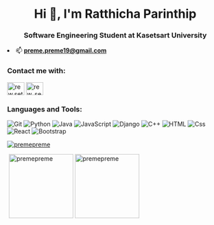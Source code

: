 <h1 align="center">Hi 👋, I'm Ratthicha Parinthip</h1>
<h3 align="center">Software Engineering Student at Kasetsart University</h3

- 📫 **preme.preme19@gmail.com**
<h3 align="left">Contact me with:</h3>
<p align="left">
<a href="https://www.facebook.com/profile.php?id=100010266514898" target="blank"><img align="center" src="https://raw.githubusercontent.com/rahuldkjain/github-profile-readme-generator/master/src/images/icons/Social/facebook.svg" alt="rew.setthanan" height="30" width="40" /></a>
<a href="https://instagram.com/ipremeee" target="blank"><img align="center" src="https://raw.githubusercontent.com/rahuldkjain/github-profile-readme-generator/master/src/images/icons/Social/instagram.svg" alt="rew_setthanan" height="30" width="40" /></a>
</p>
<h3 align="left">Languages and Tools:</h3>

<p>
  <img alt="Git" src="https://img.shields.io/badge/Git-F05032?logo=Git&logoColor=white&style=for-the-badge" />
  <img alt="Python" src="https://img.shields.io/badge/Python-3776AB?logo=Python&logoColor=white&style=for-the-badge" />
  <img alt="Java" src="https://img.shields.io/badge/Java-ED8B00?style=for-the-badge&logo=openjdk&logoColor=white">
    <img alt="JavaScript"src="https://shields.io/badge/JavaScript-F7DF1E?logo=JavaScript&logoColor=000&style=flat-square">
  <img alt="Django" src="https://img.shields.io/badge/Django-092E20?logo=Django&logoColor=white&style=for-the-badge" />
  <img alt="C++" src="https://img.shields.io/badge/C++-00599C?logo=C%2B%2B&logoColor=white&style=for-the-badge" />
  <img alt="HTML" src="https://img.shields.io/badge/HTML-E34F26?logo=html5&logoColor=white&style=for-the-badge" />
  <img alt="Css" src="https://img.shields.io/badge/CSS-1572B6?logo=css3&logoColor=white&style=for-the-badge" />
  <img alt="React"src="https://shields.io/badge/react-black?logo=react&style=for-the-badge">
  <img alt="Bootstrap" src="https://img.shields.io/badge/Bootstrap-7952B3?logo=Bootstrap&logoColor=white&style=for-the-badge" />
</p>
<p align="left"> <a href="https://github.com/ryo-ma/github-profile-trophy"><img src="https://github-profile-trophy.vercel.app/?username=premepreme" alt="premepreme" /></a> </p>
<p>&nbsp;<img height=150px src="https://github-readme-stats.vercel.app/api?username=premepreme&show_icons=true&locale=en" alt="premepreme" />
<img height=150px src="https://github-readme-stats.vercel.app/api/top-langs?username=premepreme&show_icons=true&locale=en&layout=compact" alt="premepreme" /></p>

